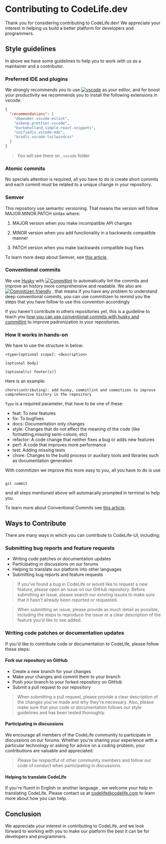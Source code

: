 # Contributing to CodeLife.dev
Thank you for considering contributing to CodeLife.dev! We appreciate your interest in helping us build a better platform for developers and programmers.

## Style guidelines
In above we have some guidelines to help you to work with us as a maintainer and a contributor.

### Preferred IDE and plugins
We strongly recommends you to use [![vscode](https://img.shields.io/badge/-Visual%20Studio%20Code-007ACC?logo=visualstudiocode&style=flat-square)](https://code.visualstudio.com) as your editor, and for boost your productivity we recommends you to install the following extensions in vscode:
```json
{
  "recommendations": [
    "dbaeumer.vscode-eslint",
    "esbenp.prettier-vscode",
    "burkeholland.simple-react-snippets",
    "unifiedjs.vscode-mdx",
    "bradlc.vscode-tailwindcss"
  ]
}
```
> You will see there on `.vscode` folder 

### Atomic commits

No specials attention is required, all you have to do is create short commits and each commit must be related to a unique change in your repository. 

### Semver

This repository use semantic versioning.
That means the version will follow MAJOR.MINOR.PATCH sintax where:

1. MAJOR version when you make incompatible API changes

2. MINOR version when you add functionality in a backwards compatible manner

3. PATCH version when you make backwards compatible bug fixes

To learn more deep about Semver, see [this article](https://semver.org/).

### Conventional commits

We use [Husky](https://typicode.github.io/husky) with [![Commitlint](https://img.shields.io/badge/-Commitlint-000000?logo=commitlint&style=flat-square)](https://commitlint.js.org) to automatically lint the commits and improve an history more comprehensive and readable. We also are [![Commitizen friendly](https://img.shields.io/badge/commitizen-friendly-brightgreen.svg)](http://commitizen.github.io/cz-cli/) , that means if you have any problem to understand deep conventional commits, you can use commitizen to remind you the steps that you have follow to use this convention accordingly 

If you haven't contribute in others repositories yet, this is a guideline to teach you [how you can use conventional commits with husky and commitlint](https://dev.to/talohana/husky-and-commitlint-for-clean-git-log-44be) to improve padronization in your repositories.

### How it works in hands-on

We have to use the structure in below:
```shell
<type>[optional scope]: <description>

[optional body]

[optional(s) footer(s)]
```
Here is an example:

```shell
chore(contributing): add husky, commitlint and commitizen to improve comprehensive history in the repository  
```

`Type` is a required parameter, that have to be one of these:

- feat: To new features
- fix: To bugfixes
- docs: Documentation only changes
- style: Changes that do not affect the meaning of the code (like formatting,missing semi-colons, etc)
- refactor: A code change that neither fixes a bug or adds new features
- perf: A code that improves more performance
- test: Adding missing tests
- chore: Changes to the build process or auxiliary tools and libraries such as documentation generation

With commitizen we improve this more easy to you, all you have to do is use 

```shell

git commit

``` 

and all steps mentioned above will automacally prompted in terminal to help you.

To learn more about Conventional Commits see [this article](https://www.conventionalcommits.org/en/v1.0.0/).

## Ways to Contribute
There are many ways in which you can contribute to CodeLife-UI, including:

### Submitting bug reports and feature requests
* Writing code patches or documentation updates
* Participating in discussions on our forums
* Helping to translate our platform into other languages
* Submitting bug reports and feature requests
> If you've found a bug in CodeLife or would like to request a new feature, please open an issue on our GitHub repository. Before submitting an issue, please search our existing issues to make sure that it hasn't already been reported or requested.

> When submitting an issue, please provide as much detail as possible, including the steps to reproduce the issue or a clear description of the feature you'd like to see added.

### Writing code patches or documentation updates
If you'd like to contribute code or documentation to CodeLife, please follow these steps:

#### Fork our repository on GitHub
* Create a new branch for your changes
* Make your changes and commit them to your branch
* Push your branch to your forked repository on GitHub
* Submit a pull request to our repository
> When submitting a pull request, please provide a clear description of the changes you've made and why they're necessary. Also, please make sure that your code or documentation follows our style guidelines and has been tested thoroughly.

#### Participating in discussions
We encourage all members of the CodeLife community to participate in discussions on our forums. Whether you're sharing your experience with a particular technology or asking for advice on a coding problem, your contributions are valuable and appreciated.

> Please be respectful of other community members and follow our code of conduct when participating in discussions.

#### Helping to translate CodeLife 
If you're fluent in English or another language , we welcome your help in translating CodeLife. Please contact us at codelife@codelife.com to learn more about how you can help.

## Conclusion
We appreciate your interest in contributing to CodeLife, and we look forward to working with you to make our platform the best it can be for developers and programmers.

